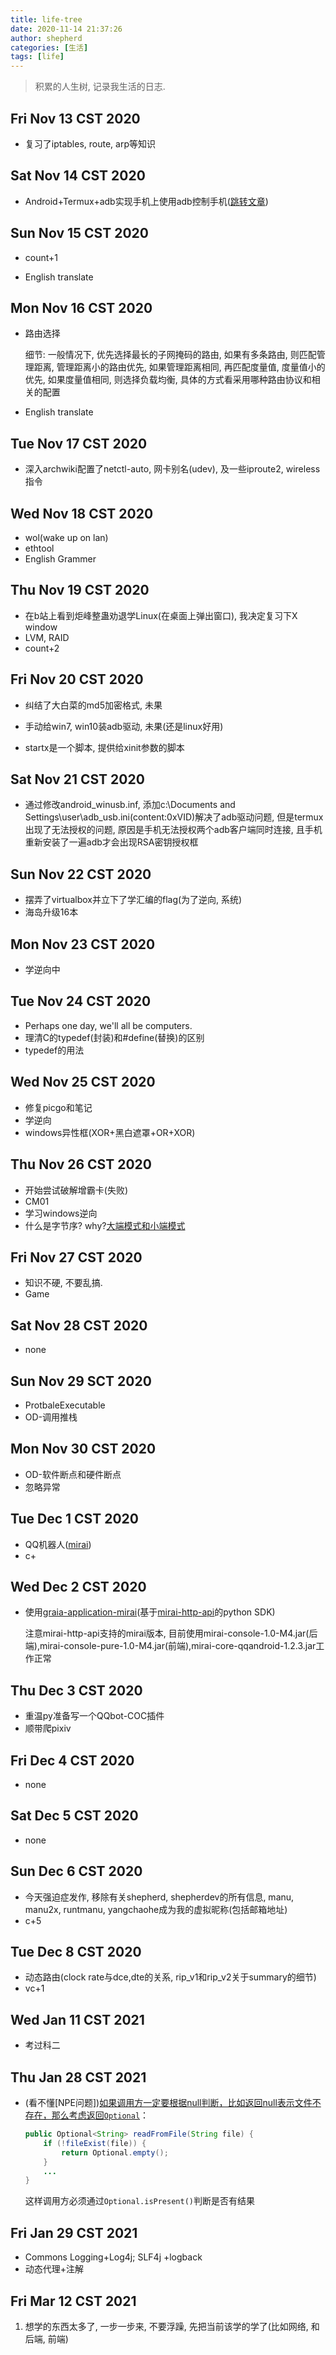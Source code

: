 ```yaml
---
title: life-tree
date: 2020-11-14 21:37:26
author: shepherd
categories: [生活]
tags: [life]
---
```


> 积累的人生树, 记录我生活的日志.

<!-- more -->

## Fri Nov 13 CST 2020

- 复习了iptables, route, arp等知识

## Sat Nov 14 CST 2020

- Android+Termux+adb实现手机上使用adb控制手机([跳转文章](../个人技术心得/Android/Termux+adb.md))


## Sun Nov 15 CST 2020

- count+1


- English translate

## Mon Nov 16 CST 2020

- 路由选择

    细节: 一般情况下, 优先选择最长的子网掩码的路由, 如果有多条路由, 则匹配管理距离, 管理距离小的路由优先, 如果管理距离相同, 再匹配度量值, 度量值小的优先, 如果度量值相同, 则选择负载均衡, 具体的方式看采用哪种路由协议和相关的配置

- English translate 

## Tue Nov 17 CST 2020

- 深入archwiki配置了netctl-auto, 网卡别名(udev), 及一些iproute2, wireless指令

## Wed Nov 18 CST 2020

- wol(wake up on lan)
- ethtool
- English Grammer

## Thu Nov 19 CST 2020

- 在b站上看到炬峰整蛊劝退学Linux(在桌面上弹出窗口), 我决定复习下X window
- LVM, RAID
- count+2

## Fri Nov 20 CST 2020

- 纠结了大白菜的md5加密格式, 未果
- 手动给win7, win10装adb驱动, 未果(还是linux好用)

- startx是一个脚本, 提供给xinit参数的脚本

## Sat Nov 21 CST 2020

- 通过修改android_winusb.inf, 添加c:\Documents and Settings\user\adb_usb.ini(content:0xVID)解决了adb驱动问题, 但是termux出现了无法授权的问题, 原因是手机无法授权两个adb客户端同时连接, 且手机重新安装了一遍adb才会出现RSA密钥授权框

## Sun Nov 22 CST 2020

- 摆弄了virtualbox并立下了学汇编的flag(为了逆向, 系统)
- 海岛升级16本

## Mon Nov 23 CST 2020

- 学逆向中

## Tue Nov 24 CST 2020

- Perhaps one day, we'll all be computers.
- 理清C的typedef(封装)和#define(替换)的区别
- typedef的用法

## Wed Nov 25 CST 2020

- 修复picgo和笔记
- 学逆向
- windows异性框(XOR+黑白遮罩+OR+XOR)

## Thu Nov 26 CST 2020

- 开始尝试破解增霸卡(失败)
- CM01
- 学习windows逆向
- 什么是字节序? why?[大端模式和小端模式](https://zhuanlan.zhihu.com/p/97821726)

## Fri Nov 27 CST 2020

- 知识不硬, 不要乱搞.
- Game

## Sat Nov 28 CST 2020

- none

## Sun Nov 29 SCT 2020

- ProtbaleExecutable
- OD-调用推栈

## Mon Nov 30 CST 2020

- OD-软件断点和硬件断点
- 忽略异常

## Tue Dec 1 CST 2020

- QQ机器人([mirai](https://github.com/mamoe/mirai))
- c+

## Wed Dec 2 CST 2020

- 使用[graia-application-mirai](https://github.com/GraiaProject/Application)(基于[mirai-http-api](https://github.com/project-mirai/mirai-api-http)的python SDK)

    注意mirai-http-api支持的mirai版本, 目前使用mirai-console-1.0-M4.jar(后端),mirai-console-pure-1.0-M4.jar(前端),mirai-core-qqandroid-1.2.3.jar工作正常

## Thu Dec 3 CST 2020

-  重温py准备写一个QQbot-COC插件
- 顺带爬pixiv

## Fri Dec 4 CST 2020

- none

## Sat Dec 5 CST 2020

- none

## Sun Dec 6 CST 2020

- 今天强迫症发作, 移除有关shepherd, shepherdev的所有信息, manu, manu2x, runtmanu, yangchaohe成为我的虚拟昵称(包括邮箱地址)
- c+5

## Tue Dec 8 CST 2020

- 动态路由(clock rate与dce,dte的关系, rip_v1和rip_v2关于summary的细节)
- vc+1

## Wed Jan 11 CST 2021

- 考过科二

## Thu Jan 28 CST 2021

- (看不懂[NPE问题])[如果调用方一定要根据null判断，比如返回null表示文件不存在，那么考虑返回`Optional`](https://www.liaoxuefeng.com/wiki/1252599548343744/1337645544243233)：

    ```java
    public Optional<String> readFromFile(String file) {
        if (!fileExist(file)) {
            return Optional.empty();
        }
        ...
    }
    ```

    这样调用方必须通过`Optional.isPresent()`判断是否有结果

## Fri Jan 29 CST 2021

- Commons Logging+Log4j; SLF4j +logback
- 动态代理+注解

## Fri Mar 12 CST 2021

1. 想学的东西太多了, 一步一步来, 不要浮躁, 先把当前该学的学了(比如网络, 和后端, 前端)

